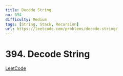 ```yaml
---
title: Decode String
no: 394
difficulty: Medium
tags: [String, Stack, Recursion]
url: https://leetcode.com/problems/decode-string/
---
```


# 394. Decode String

[LeetCode](https://leetcode.com/problems/decode-string/)

